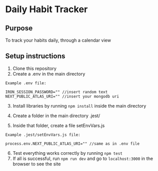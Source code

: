# Daily Habit Tracker

## Purpose
To track your habits daily, through a calendar view

## Setup instructions
1. Clone this repository
2. Create a .env in the main directory
```
Example .env file: 

IRON_SESSION_PASSWORD="" //insert random text
NEXT_PUBLIC_ATLAS_URI="" //insert your mongodb uri
```
3. Install libraries by running `npm install` inside the main directory

4. Create a folder in the main directory .jest/
5. Inside that folder, create a file setEnvVars.js
```
Example .jest/setEnvVars.js file: 

process.env.NEXT_PUBLIC_ATLAS_URI="" //same as in .env file
```
6. Test everything works correctly by running `npm test`
7. If all is successful, run `npm run dev` and go to `localhost:3000` in the browser to see the site